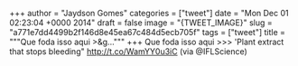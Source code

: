 
+++
author = "Jaydson Gomes"
categories = ["tweet"]
date = "Mon Dec 01 02:23:04 +0000 2014"
draft = false
image = "{TWEET_IMAGE}"
slug = "a771e7dd4499b2f146d8e45ea67c484d5ecb705f"
tags = ["tweet"]
title = """Que foda isso aqui &gt;&g..."""
+++
Que foda isso aqui &gt;&gt;&gt; 'Plant extract that stops bleeding" http://t.co/WamYY0u3iC (via @IFLScience)
